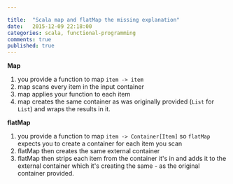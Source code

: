 ```yaml
---

title:  "Scala map and flatMap the missing explanation"
date:   2015-12-09 22:18:00
categories: scala, functional-programming
comments: true
published: true
---
```

**Map**

1. you provide a function to map `item -> item`
2. map scans every item in the input container
3. map applies your function to each item
4. map creates the same container as was originally provided (`List` for `List`) and wraps the results in it.

**flatMap**

1. you provide a function to map `item -> Container[Item]` so `flatMap` expects you to create a container for each item you scan
2. flatMap then creates the same external container
3. flatMap then strips each item from the container it's in and adds it to the external container which it's creating the same - as the original container provided.